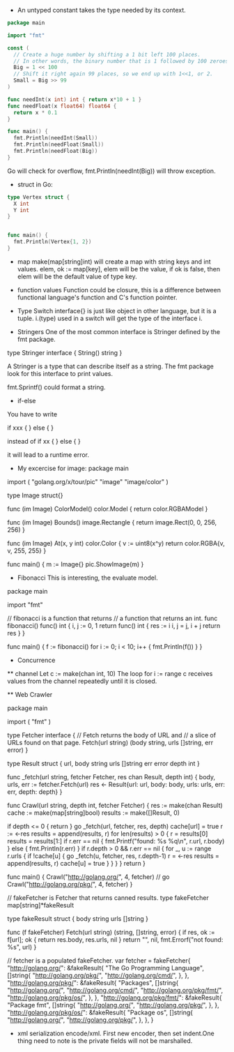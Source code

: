 * An untyped constant takes the type needed by its context.
```go
package main

import "fmt"

const (
  // Create a huge number by shifting a 1 bit left 100 places.
  // In other words, the binary number that is 1 followed by 100 zeroes.
  Big = 1 << 100
  // Shift it right again 99 places, so we end up with 1<<1, or 2.
  Small = Big >> 99
)

func needInt(x int) int { return x*10 + 1 }
func needFloat(x float64) float64 {
  return x * 0.1
}

func main() {
  fmt.Println(needInt(Small))
  fmt.Println(needFloat(Small))
  fmt.Println(needFloat(Big))
}
```
Go will check for overflow, fmt.Println(needInt(Big)) will throw exception.

* struct in Go:

```go
type Vertex struct {
  X int
  Y int
}


func main() {
  fmt.Println(Vertex{1, 2})
}
```

* map
make(map[string]int) will create a map with string keys and int values.
elem, ok := map[key], elem will be the value, if ok is false, then elem will
be the default value of type key.


* function values
Function could be closure, this is a difference between functional language's 
function and C's function pointer.

* Type Switch
interface{} is just like object in other language, but it is a tuple. i.(type)
used in a switch will get the type of the interface i.


* Stringers
One of the most common interface is Stringer defined by the fmt package.

type Stringer interface {
  String() string
}

A Stringer is a type that can describe itself as a string. The fmt package look
for this interface to print values.

fmt.Sprintf() could format a string.


* if-else

You have to write

if xxx {
} else {
}

instead of if xx {
}
else {
}

it will lead to a runtime error.


* My excercise for image:
package main

import (
  "golang.org/x/tour/pic"
  "image"
  "image/color"
)

type Image struct{}

func (im Image) ColorModel() color.Model {
  return color.RGBAModel
}

func (im Image) Bounds() image.Rectangle {
  return image.Rect(0, 0, 256, 256)
}

func (im Image) At(x, y int) color.Color {
  v := uint8(x^y)
  return color.RGBA{v, v, 255, 255}
}

func main() {
  m := Image{}
  pic.ShowImage(m)
}


* Fibonacci 
This is interesting, the evaluate model.

package main

import "fmt"

// fibonacci is a function that returns
// a function that returns an int.
func fibonacci() func() int {
  i, j := 0, 1
  return func() int {
    res := i
    i, j = j, i + j
    return res
  }
}

func main() {
  f := fibonacci()
  for i := 0; i < 10; i++ {
    fmt.Println(f())
  }
}


* Concurrence

** channel
Let c := make(chan int, 10)
The loop for i := range c receives values from the channel repeatedly until it is closed.

** Web Crawler

package main

import (
  "fmt"
)

type Fetcher interface {
  // Fetch returns the body of URL and
  // a slice of URLs found on that page.
  Fetch(url string) (body string, urls []string, err error)
}

type Result struct {
  url, body string
  urls      []string
  err       error
  depth   int
}

func _fetch(url string, fetcher Fetcher, res chan Result, depth int) {
  body, urls, err := fetcher.Fetch(url)
  res <- Result{url: url, body: body, urls: urls, err: err, depth: depth}
}

func Crawl(url string, depth int, fetcher Fetcher) {
  res := make(chan Result)
  cache := make(map[string]bool)
  results := make([]Result, 0)

  if depth <= 0 {
    return
  }
  go _fetch(url, fetcher, res, depth)
  cache[url] = true
  r := <-res
  results = append(results, r)
  for len(results) > 0 {
    r = results[0]
    results = results[1:]
    if r.err == nil {
      fmt.Printf("found: %s %q\n", r.url, r.body)
    } else {
      fmt.Println(r.err)
    }
    if r.depth > 0 && r.err == nil {
      for _, u := range r.urls {
        if !cache[u] {
          go _fetch(u, fetcher, res, r.depth-1)
          r = <-res
          results = append(results, r)
          cache[u] = true
        }
      }
    }
  }
  return
}

func main() {
  Crawl("http://golang.org/", 4, fetcher)
  //  go Crawl("http://golang.org/pkg/", 4, fetcher)
}

// fakeFetcher is Fetcher that returns canned results.
type fakeFetcher map[string]*fakeResult

type fakeResult struct {
  body string
  urls []string
}

func (f fakeFetcher) Fetch(url string) (string, []string, error) {
  if res, ok := f[url]; ok {
    return res.body, res.urls, nil
  }
  return "", nil, fmt.Errorf("not found: %s", url)
}

// fetcher is a populated fakeFetcher.
var fetcher = fakeFetcher{
  "http://golang.org/": &fakeResult{
    "The Go Programming Language",
    []string{
      "http://golang.org/pkg/",
      "http://golang.org/cmd/",
    },
  },
  "http://golang.org/pkg/": &fakeResult{
    "Packages",
    []string{
      "http://golang.org/",
      "http://golang.org/cmd/",
      "http://golang.org/pkg/fmt/",
      "http://golang.org/pkg/os/",
    },
  },
  "http://golang.org/pkg/fmt/": &fakeResult{
    "Package fmt",
    []string{
      "http://golang.org/",
      "http://golang.org/pkg/",
    },
  },
  "http://golang.org/pkg/os/": &fakeResult{
    "Package os",
    []string{
      "http://golang.org/",
      "http://golang.org/pkg/",
    },
  },
}

* xml serialization
encode/xml. First new encoder, then set indent.One thing need to note is the private fields will not be marshalled.
